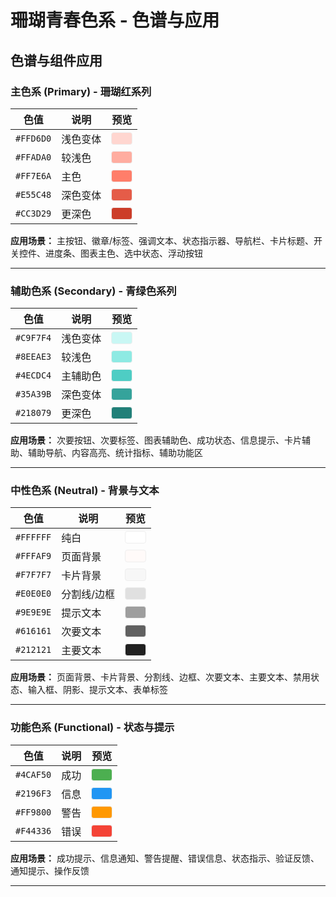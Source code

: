 # 珊瑚青春色系 - 色谱与应用

## 色谱与组件应用

### 主色系 (Primary) - 珊瑚红系列

| 色值      | 说明         | 预览         |
|-----------|--------------|--------------|
| `#FFD6D0` | 浅色变体     | <span style="display:inline-block;width:32px;height:18px;background:#FFD6D0;border-radius:4px;border:1px solid #eee;"></span> |
| `#FFADA0` | 较浅色       | <span style="display:inline-block;width:32px;height:18px;background:#FFADA0;border-radius:4px;border:1px solid #eee;"></span> |
| `#FF7E6A` | 主色         | <span style="display:inline-block;width:32px;height:18px;background:#FF7E6A;border-radius:4px;border:1px solid #eee;"></span> |
| `#E55C48` | 深色变体     | <span style="display:inline-block;width:32px;height:18px;background:#E55C48;border-radius:4px;border:1px solid #eee;"></span> |
| `#CC3D29` | 更深色       | <span style="display:inline-block;width:32px;height:18px;background:#CC3D29;border-radius:4px;border:1px solid #eee;"></span> |

**应用场景：**
主按钮、徽章/标签、强调文本、状态指示器、导航栏、卡片标题、开关控件、进度条、图表主色、选中状态、浮动按钮

---

### 辅助色系 (Secondary) - 青绿色系列

| 色值      | 说明         | 预览         |
|-----------|--------------|--------------|
| `#C9F7F4` | 浅色变体     | <span style="display:inline-block;width:32px;height:18px;background:#C9F7F4;border-radius:4px;border:1px solid #eee;"></span> |
| `#8EEAE3` | 较浅色       | <span style="display:inline-block;width:32px;height:18px;background:#8EEAE3;border-radius:4px;border:1px solid #eee;"></span> |
| `#4ECDC4` | 主辅助色     | <span style="display:inline-block;width:32px;height:18px;background:#4ECDC4;border-radius:4px;border:1px solid #eee;"></span> |
| `#35A39B` | 深色变体     | <span style="display:inline-block;width:32px;height:18px;background:#35A39B;border-radius:4px;border:1px solid #eee;"></span> |
| `#218079` | 更深色       | <span style="display:inline-block;width:32px;height:18px;background:#218079;border-radius:4px;border:1px solid #eee;"></span> |

**应用场景：**
次要按钮、次要标签、图表辅助色、成功状态、信息提示、卡片辅助、辅助导航、内容高亮、统计指标、辅助功能区

---

### 中性色系 (Neutral) - 背景与文本

| 色值        | 说明         | 预览         |
|-------------|--------------|--------------|
| `#FFFFFF`   | 纯白         | <span style="display:inline-block;width:32px;height:18px;background:#FFFFFF;border-radius:4px;border:1px solid #eee;"></span> |
| `#FFFAF9`   | 页面背景     | <span style="display:inline-block;width:32px;height:18px;background:#FFFAF9;border-radius:4px;border:1px solid #eee;"></span> |
| `#F7F7F7`   | 卡片背景     | <span style="display:inline-block;width:32px;height:18px;background:#F7F7F7;border-radius:4px;border:1px solid #eee;"></span> |
| `#E0E0E0`   | 分割线/边框  | <span style="display:inline-block;width:32px;height:18px;background:#E0E0E0;border-radius:4px;border:1px solid #eee;"></span> |
| `#9E9E9E`   | 提示文本     | <span style="display:inline-block;width:32px;height:18px;background:#9E9E9E;border-radius:4px;border:1px solid #eee;"></span> |
| `#616161`   | 次要文本     | <span style="display:inline-block;width:32px;height:18px;background:#616161;border-radius:4px;border:1px solid #eee;"></span> |
| `#212121`   | 主要文本     | <span style="display:inline-block;width:32px;height:18px;background:#212121;border-radius:4px;border:1px solid #eee;"></span> |

**应用场景：**
页面背景、卡片背景、分割线、边框、次要文本、主要文本、禁用状态、输入框、阴影、提示文本、表单标签

---

### 功能色系 (Functional) - 状态与提示

| 色值        | 说明         | 预览         |
|-------------|--------------|--------------|
| `#4CAF50`   | 成功         | <span style="display:inline-block;width:32px;height:18px;background:#4CAF50;border-radius:4px;border:1px solid #eee;"></span> |
| `#2196F3`   | 信息         | <span style="display:inline-block;width:32px;height:18px;background:#2196F3;border-radius:4px;border:1px solid #eee;"></span> |
| `#FF9800`   | 警告         | <span style="display:inline-block;width:32px;height:18px;background:#FF9800;border-radius:4px;border:1px solid #eee;"></span> |
| `#F44336`   | 错误         | <span style="display:inline-block;width:32px;height:18px;background:#F44336;border-radius:4px;border:1px solid #eee;"></span> |

**应用场景：**
成功提示、信息通知、警告提醒、错误信息、状态指示、验证反馈、通知提示、操作反馈

---
